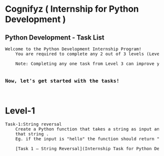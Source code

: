 <h1>Cognifyz ( Internship for Python Development )</h1>
<h2> Python Development - Task List </h2>

<pre>
Welcome to the Python Development Internship Program!
    You are required to complete any 2 out of 3 levels (Level 1, 2, or 3). These levels are designed to suit your schedule and make the learning journey engaging and rewarding.

    Note: Completing any one task from Level 3 can improve your chances of receiving a stipend.
    <h3>Now, let's get started with the tasks!</h3>
</pre>
<h1>Level-1</h1>
<pre>Task-1:String reversal
    Create a Python function that takes a string as input and returns the reverse of
    that string .
    Eg. if the input is "hello" the function should return "olleh". <br>
    [Task 1 – String Reversal](Internship Task for Python Development/Level_1/task_1.py)
</pre>